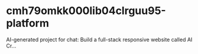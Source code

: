 # cmh79omkk000lib04clrguu95-platform
AI-generated project for chat: Build a full-stack responsive website called AI Cr...
